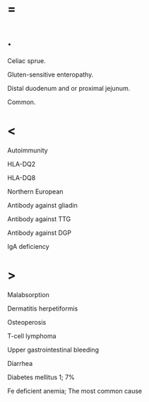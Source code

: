 # =

# .

Celiac sprue.

Gluten-sensitive enteropathy.

Distal duodenum and or proximal jejunum.

Common.

# <

Autoimmunity

HLA-DQ2

HLA-DQ8

Northern European

Antibody against gliadin

Antibody against TTG

Antibody against DGP

IgA deficiency

# >

Malabsorption

Dermatitis herpetiformis

Osteoperosis

T-cell lymphoma

Upper gastrointestinal bleeding

Diarrhea

Diabetes mellitus 1; 7%

Fe deficient anemia; The most common cause
